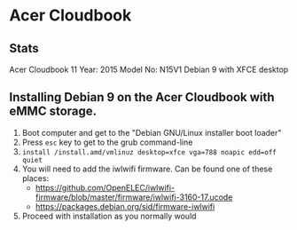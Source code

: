 # Acer Cloudbook

## Stats
Acer Cloudbook 11
Year: 2015
Model No: N15V1
Debian 9 with XFCE desktop

## Installing Debian 9 on the Acer Cloudbook with eMMC storage.
1. Boot computer and get to the "Debian GNU/Linux installer boot loader"
2. Press `esc` key to get to the grub command-line
3. `install /install.amd/vmlinuz desktop=xfce vga=788 noapic edd=off quiet`
4. You will need to add the iwlwifi firmware. Can be found one of these places:
    * https://github.com/OpenELEC/iwlwifi-firmware/blob/master/firmware/iwlwifi-3160-17.ucode
    * https://packages.debian.org/sid/firmware-iwlwifi
5. Proceed with installation as you normally would
